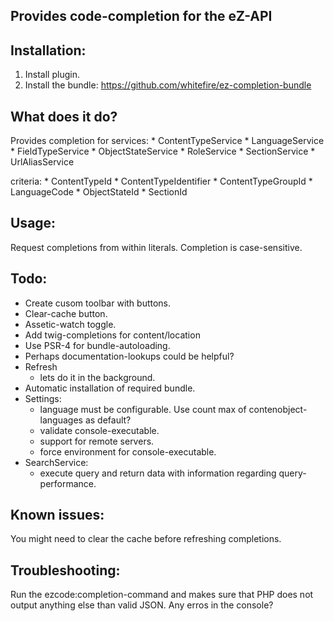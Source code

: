 Provides code-completion for the eZ-API
---------------------------------------

Installation:
-------------
1. Install plugin.
3. Install the bundle: https://github.com/whitefire/ez-completion-bundle

What does it do?
----------------
Provides completion for
services:
    * ContentTypeService
    * LanguageService
    * FieldTypeService
    * ObjectStateService
    * RoleService
    * SectionService
    * UrlAliasService

criteria:
    * ContentTypeId
    * ContentTypeIdentifier
    * ContentTypeGroupId
    * LanguageCode
    * ObjectStateId
    * SectionId

Usage:
------
Request completions from within literals.
Completion is case-sensitive.

Todo:
-----

* Create cusom toolbar with buttons.
* Clear-cache button.
* Assetic-watch toggle.
* Add twig-completions for content/location
* Use PSR-4 for bundle-autoloading.
* Perhaps documentation-lookups could be helpful?
* Refresh
    - lets do it in the background.
* Automatic installation of required bundle.
* Settings:
    - language must be configurable. Use count max of contenobject-languages as default?
    - validate console-executable.
    - support for remote servers.
    - force environment for console-executable.
* SearchService:
    - execute query and return data with information regarding query-performance.

Known issues:
-------------
You might need to clear the cache before refreshing completions.

Troubleshooting:
----------------
Run the ezcode:completion-command and makes sure that PHP does not output anything else than valid JSON.
Any erros in the console?
